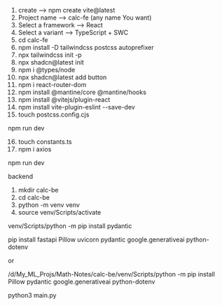 1.  create --> npm create vite@latest
2.  Project name -->  calc-fe (any name You want)
3.  Select a framework --> React
4.  Select a variant -->  TypeScript + SWC
5.  cd calc-fe
6.  npm install -D tailwindcss postcss autoprefixer
7.  npx tailwindcss init -p
8.  npx shadcn@latest init
9.  npm i @types/node
10. npx shadcn@latest add button
11. npm i react-router-dom
12. npm install @mantine/core @mantine/hooks
13. npm install @vitejs/plugin-react
14. npm install vite-plugin-eslint --save-dev
15. touch postcss.config.cjs


npm run dev

16. touch constants.ts
17. npm i axios

npm run dev

backend
1. mkdir calc-be
2. cd calc-be
3. python -m venv venv 
4. source venv/Scripts/activate

venv/Scripts/python -m pip install pydantic

pip install fastapi Pillow uvicorn pydantic google.generativeai python-dotenv 

or 

/d/My_ML_Projs/Math-Notes/calc-be/venv/Scripts/python -m pip install Pillow pydantic google.generativeai python-dotenv

python3 main.py
